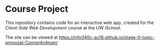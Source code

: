# Course Project

This repository contains code for an interactive web app, created for the _Client-Side Web Development_ course at the UW iSchool.

The site can be viewed at <https://info340c-au18.github.io/stage-0-topic-proposal-ConnerArdman/>
